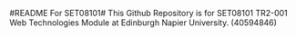 #README For SET08101#
This Github Repository is for SET08101 TR2-001 Web Technologies Module at Edinburgh Napier University. (40594846)
